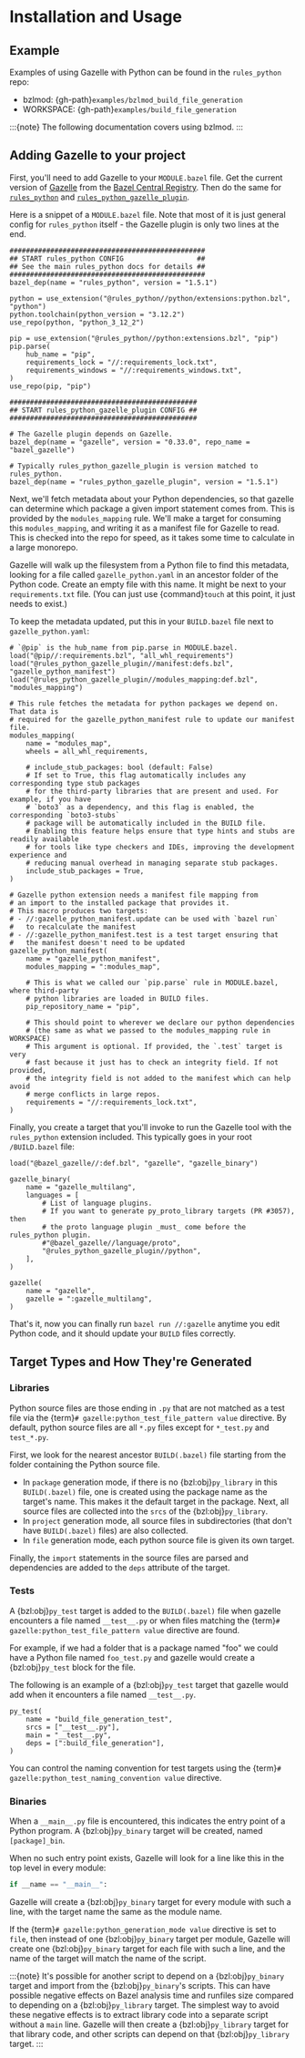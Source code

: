 # Installation and Usage

## Example

Examples of using Gazelle with Python can be found in the `rules_python`
repo:

* bzlmod: {gh-path}`examples/bzlmod_build_file_generation`
* WORKSPACE: {gh-path}`examples/build_file_generation`

:::{note}
The following documentation covers using bzlmod.
:::


## Adding Gazelle to your project

First, you'll need to add Gazelle to your `MODULE.bazel` file. Get the current
version of [Gazelle][bcr-gazelle] from the [Bazel Central Registry][bcr]. Then
do the same for [`rules_python`][bcr-rules-python] and
[`rules_python_gazelle_plugin`][bcr-rules-python-gazelle-plugin].

[bcr-gazelle]: https://registry.bazel.build/modules/gazelle
[bcr]: https://registry.bazel.build/
[bcr-rules-python]: https://registry.bazel.build/modules/rules_python
[bcr-rules-python-gazelle-plugin]: https://registry.bazel.build/modules/rules_python_gazelle_plugin

Here is a snippet of a `MODULE.bazel` file. Note that most of it is just
general config for `rules_python` itself - the Gazelle plugin is only two lines
at the end.

```starlark
################################################
## START rules_python CONFIG                  ##
## See the main rules_python docs for details ##
################################################
bazel_dep(name = "rules_python", version = "1.5.1")

python = use_extension("@rules_python//python/extensions:python.bzl", "python")
python.toolchain(python_version = "3.12.2")
use_repo(python, "python_3_12_2")

pip = use_extension("@rules_python//python:extensions.bzl", "pip")
pip.parse(
    hub_name = "pip",
    requirements_lock = "//:requirements_lock.txt",
    requirements_windows = "//:requirements_windows.txt",
)
use_repo(pip, "pip")

##############################################
## START rules_python_gazelle_plugin CONFIG ##
##############################################

# The Gazelle plugin depends on Gazelle.
bazel_dep(name = "gazelle", version = "0.33.0", repo_name = "bazel_gazelle")

# Typically rules_python_gazelle_plugin is version matched to rules_python.
bazel_dep(name = "rules_python_gazelle_plugin", version = "1.5.1")
```

Next, we'll fetch metadata about your Python dependencies, so that gazelle can
determine which package a given import statement comes from. This is provided
by the `modules_mapping` rule. We'll make a target for consuming this
`modules_mapping`, and writing it as a manifest file for Gazelle to read.
This is checked into the repo for speed, as it takes some time to calculate
in a large monorepo.

Gazelle will walk up the filesystem from a Python file to find this metadata,
looking for a file called `gazelle_python.yaml` in an ancestor folder
of the Python code. Create an empty file with this name. It might be next
to your `requirements.txt` file. (You can just use {command}`touch` at
this point, it just needs to exist.)

To keep the metadata updated, put this in your `BUILD.bazel` file next
to `gazelle_python.yaml`:

```starlark
# `@pip` is the hub_name from pip.parse in MODULE.bazel.
load("@pip//:requirements.bzl", "all_whl_requirements")
load("@rules_python_gazelle_plugin//manifest:defs.bzl", "gazelle_python_manifest")
load("@rules_python_gazelle_plugin//modules_mapping:def.bzl", "modules_mapping")

# This rule fetches the metadata for python packages we depend on. That data is
# required for the gazelle_python_manifest rule to update our manifest file.
modules_mapping(
    name = "modules_map",
    wheels = all_whl_requirements,

    # include_stub_packages: bool (default: False)
    # If set to True, this flag automatically includes any corresponding type stub packages
    # for the third-party libraries that are present and used. For example, if you have
    # `boto3` as a dependency, and this flag is enabled, the corresponding `boto3-stubs`
    # package will be automatically included in the BUILD file.
    # Enabling this feature helps ensure that type hints and stubs are readily available
    # for tools like type checkers and IDEs, improving the development experience and
    # reducing manual overhead in managing separate stub packages.
    include_stub_packages = True,
)

# Gazelle python extension needs a manifest file mapping from
# an import to the installed package that provides it.
# This macro produces two targets:
# - //:gazelle_python_manifest.update can be used with `bazel run`
#   to recalculate the manifest
# - //:gazelle_python_manifest.test is a test target ensuring that
#   the manifest doesn't need to be updated
gazelle_python_manifest(
    name = "gazelle_python_manifest",
    modules_mapping = ":modules_map",

    # This is what we called our `pip.parse` rule in MODULE.bazel, where third-party
    # python libraries are loaded in BUILD files.
    pip_repository_name = "pip",

    # This should point to wherever we declare our python dependencies
    # (the same as what we passed to the modules_mapping rule in WORKSPACE)
    # This argument is optional. If provided, the `.test` target is very
    # fast because it just has to check an integrity field. If not provided,
    # the integrity field is not added to the manifest which can help avoid
    # merge conflicts in large repos.
    requirements = "//:requirements_lock.txt",
)
```

Finally, you create a target that you'll invoke to run the Gazelle tool
with the `rules_python` extension included. This typically goes in your root
`/BUILD.bazel` file:

```starlark
load("@bazel_gazelle//:def.bzl", "gazelle", "gazelle_binary")

gazelle_binary(
    name = "gazelle_multilang",
    languages = [
        # List of language plugins.
        # If you want to generate py_proto_library targets (PR #3057), then
        # the proto language plugin _must_ come before the rules_python plugin.
        #"@bazel_gazelle//language/proto",
        "@rules_python_gazelle_plugin//python",
    ],
)

gazelle(
    name = "gazelle",
    gazelle = ":gazelle_multilang",
)
```

That's it, now you can finally run `bazel run //:gazelle` anytime
you edit Python code, and it should update your `BUILD` files correctly.


## Target Types and How They're Generated

### Libraries

Python source files are those ending in `.py` that are not matched as a test
file via the {term}`# gazelle:python_test_file_pattern value` directive. By default,
python source files are all `*.py` files except for `*_test.py` and
`test_*.py`.

First, we look for the nearest ancestor `BUILD(.bazel)` file starting from
the folder containing the Python source file.

+ In `package` generation mode, if there is no {bzl:obj}`py_library` in this
  `BUILD(.bazel)` file, one is created using the package name as the target's
  name. This makes it the default target in the package. Next, all source
  files are collected into the `srcs` of the {bzl:obj}`py_library`.
+ In `project` generation mode, all source files in subdirectories (that don't
  have `BUILD(.bazel)` files) are also collected.
+ In `file` generation mode, each python source file is given its own target.

Finally, the `import` statements in the source files are parsed and
dependencies are added to the `deps` attribute of the target.


### Tests

A {bzl:obj}`py_test` target is added to the `BUILD(.bazel)` file when gazelle
encounters a file named `__test__.py` or when files matching the
{term}`# gazelle:python_test_file_pattern value` directive are found.

For example, if we had a folder that is a package named "foo" we could have a
Python file named `foo_test.py` and gazelle would create a {bzl:obj}`py_test`
block for the file.

The following is an example of a {bzl:obj}`py_test` target that gazelle would
add when it encounters a file named `__test__.py`.

```starlark
py_test(
    name = "build_file_generation_test",
    srcs = ["__test__.py"],
    main = "__test__.py",
    deps = [":build_file_generation"],
)
```

You can control the naming convention for test targets using the
{term}`# gazelle:python_test_naming_convention value` directive.


### Binaries

When a `__main__.py` file is encountered, this indicates the entry point
of a Python program. A {bzl:obj}`py_binary` target will be created, named
`[package]_bin`.

When no such entry point exists, Gazelle will look for a line like this in
the top level in every module:

```python
if __name == "__main__":
```

Gazelle will create a {bzl:obj}`py_binary` target for every module with such
a line, with the target name the same as the module name.

If the {term}`# gazelle:python_generation_mode value` directive is set to `file`, then
instead of one {bzl:obj}`py_binary` target per module, Gazelle will create
one {bzl:obj}`py_binary` target for each file with such a line, and the name
of the target will match the name of the script.

:::{note}
It's possible for another script to depend on a {bzl:obj}`py_binary` target
and import from the {bzl:obj}`py_binary`'s scripts. This can have possible
negative effects on Bazel analysis time and runfiles size compared to
depending on a {bzl:obj}`py_library` target. The simplest way to avoid these
negative effects is to extract library code into a separate script without a
`main` line. Gazelle will then create a {bzl:obj}`py_library` target for
that library code, and other scripts can depend on that {bzl:obj}`py_library`
target.
:::
